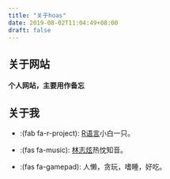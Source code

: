 ```yaml
---
title: "关于hoas"
date: 2019-08-02T11:04:49+08:00
draft: false
---
```


## 关于网站

#### 个人网站，主要用作备忘

## 关于我

- :(fab fa-r-project): [R语言](https://www.r-project.org/)小白一只。

- :(fas fa-music): [林志炫](https://hoas.netlify.com/post/terrylin/)热忱知音。

- :(fas fa-gamepad): 人懒，贪玩，嗜睡，好吃。